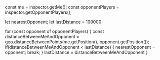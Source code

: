 const me = inspector.getMe();
const opponentPlayers = inspector.getOpponentPlayers();

let nearestOpponent;
let lastDistance = 100000 

for (const opponent of opponentPlayers) {
	const distanceBetweenMeAndOpponent = geo.distanceBetweenPoints(me.getPosition(), opponent.getPosition());
	if(distanceBetweenMeAndOpponent < lastDistance) {
		nearestOpponent = opponent;
		break;
	}
	lastDistance = distanceBetweenMeAndOpponent	
}